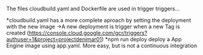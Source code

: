 The files cloudbuild.yaml and Dockerfile are used in trigger triggers...

*cloudbuild.yaml has a more complete aproach by setting the deployment with the new image 
  ->A new deployment is trigger when a new Tag is created (https://console.cloud.google.com/gcr/triggers?authuser=1&project=projectdenimar01)
*npm run deploy deploy a App Engine image using app.yaml. More easy, but is not a continuous integration
